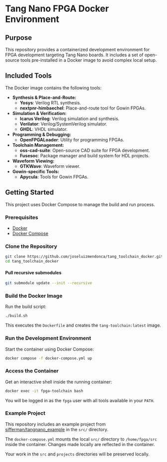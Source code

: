 # Tang Nano FPGA Docker Environment

## Purpose

This repository provides a containerized development environment for FPGA development targeting Tang Nano boards. It includes a set of open-source tools pre-installed in a Docker image to avoid complex local setup.

## Included Tools

The Docker image contains the following tools:

*   **Synthesis & Place-and-Route:**
    *   **Yosys**: Verilog RTL synthesis.
    *   **nextpnr-himbaechel**: Place-and-route tool for Gowin FPGAs.
*   **Simulation & Verification:**
    *   **Icarus Verilog**: Verilog simulation and synthesis.
    *   **Verilator**: Verilog/SystemVerilog simulator.
    *   **GHDL**: VHDL simulator.
*   **Programming & Debugging:**
    *   **OpenFPGALoader**: Utility for programming FPGAs.
*   **Toolchain Management:**
    *   **oss-cad-suite**: Open-source CAD suite for FPGA development.
    *   **Fusesoc**: Package manager and build system for HDL projects.
*   **Waveform Viewing:**
    *   **GTKWave**: Waveform viewer.
*   **Gowin-specific Tools:**
    *   **Apycula**: Tools for Gowin FPGAs.

## Getting Started

This project uses Docker Compose to manage the build and run process.

### Prerequisites

*   [Docker](https://docs.docker.com/get-docker/)
*   [Docker Compose](https://docs.docker.com/compose/install/)

### Clone the Repository

```bash
git clone https://github.com/joseluizmendonca/tang_toolchain_docker.git
cd tang_toolchain_docker
```

#### Pull recursive submodules

```bash
git submodule update --init --recursive
```

### Build the Docker Image

Run the build script:

```bash
./build.sh
```

This executes the `Dockerfile` and creates the `tang-toolchain:latest` image.

### Run the Development Environment

Start the container using Docker Compose:

```bash
docker compose -f docker-compose.yml up
```

### Access the Container

Get an interactive shell inside the running container:

```bash
docker exec -it fpga-toolchain bash
```

You will be logged in as the `fpga` user with all tools available in your `PATH`.

### Example Project

This repository includes an example project from [sifferman/tangnano_example](https://github.com/sifferman/tangnano_example) in the `src/` directory.

The `docker-compose.yml` mounts the local `src/` directory to `/home/fpga/src` inside the container. Changes made locally are reflected in the container.

Your work in the `src` and `projects` directories will be preserved locally.
